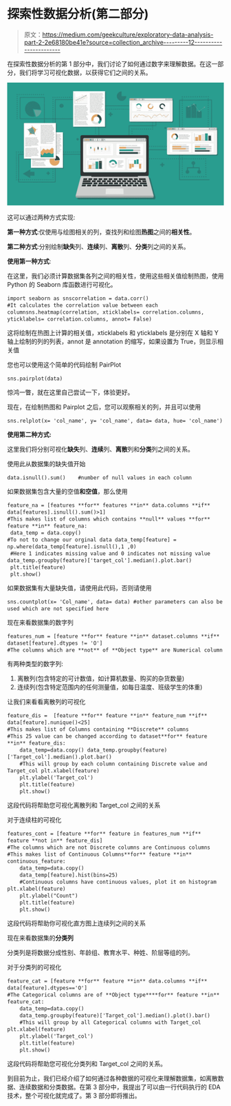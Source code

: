 # 探索性数据分析(第二部分)

> 原文：<https://medium.com/geekculture/exploratory-data-analysis-part-2-2e68180be41e?source=collection_archive---------12----------------------->

在探索性数据分析的第 1 部分中，我们讨论了如何通过数字来理解数据。在这一部分，我们将学习可视化数据，以获得它们之间的关系。

![](img/7d7f2df693ac4af3b1a9ffeaa36cd4dc.png)

这可以通过两种方式实现:

**第一种方式**:仅使用与绘图相关的列，查找列和绘图**热图**之间的**相关性**。

**第二种方式**:分别绘制**缺失**列、**连续**列、**离散**列、**分类**列之间的关系。

**使用第一种方式**:

在这里，我们必须计算数据集各列之间的相关性，使用这些相关值绘制热图，使用 Python 的 Seaborn 库函数进行可视化。

```
import seaborn as snscorrelation = data.corr()  
#It calculates the correlation value between each columnsns.heatmap(correlation, xticklabels= correlation.columns, yticklabels= correlation.columns, annot= False) 
```

这将绘制在热图上计算的相关值，xticklabels 和 yticklabels 是分别在 X 轴和 Y 轴上绘制的列的列表，annot 是 annotation 的缩写，如果设置为 True，则显示相关值

您也可以使用这个简单的代码绘制 PairPlot

```
sns.pairplot(data)
```

惊鸿一瞥，就在这里自己尝试一下，体验更好。

现在，在绘制热图和 Pairplot 之后，您可以观察相关的列，并且可以使用

```
sns.relplot(x= 'col_name', y= 'col_name', data= data, hue= 'col_name')
```

**使用第二种方式:**

这里我们将分别可视化**缺失**列、**连续**列、**离散**列和**分类**列之间的关系。

使用此从数据集的缺失值开始

```
data.isnull().sum()    #number of null values in each column
```

如果数据集包含大量的空值**和空值**，那么使用

```
feature_na = [features **for** features **in** data.columns **if** data[features].isnull().sum()>1]
#This makes list of columns which contains **null** values **for** feature **in** feature_na:
 data_temp = data.copy()    
#To not to change our orginal data data_temp[feature] = np.where(data_temp[feature].isnull(),1 ,0)
 #Here 1 indicates missing value and 0 indicates not missing value data_temp.groupby(feature)['target_col'].median().plot.bar()
 plt.title(feature)
 plt.show()
```

如果数据集有大量缺失值，请使用此代码，否则请使用

```
sns.countplot(x= 'Col_name', data= data) #other parameters can also be used which are not specified here
```

现在来看数据集的数字列

```
features_num = [feature **for** feature **in** dataset.columns **if** dataset[feature].dtypes != 'O']
#The columns which are **not** of **Object type** are Numerical column
```

有两种类型的数字列:

1.  离散列(包含特定的可计数值，如计算机数量、购买的杂货数量)
2.  连续列(包含特定范围内的任何测量值，如每日温度、班级学生的体重)

让我们来看看离散列的可视化

```
feature_dis =  [feature **for** feature **in** feature_num **if** data[feature].nunique()<25]
#This makes list of Columns containing **Discrete** columns
#This 25 value can be changed according to dataset**for** feature **in** feature_dis:
    data_temp=data.copy() data_temp.groupby(feature)['Target_col'].median().plot.bar()
    #This will group by each column containing Discrete value and Target_col plt.xlabel(feature)
    plt.ylabel('Target_col')
    plt.title(feature)
    plt.show()
```

这段代码将帮助您可视化离散列和 Target_col 之间的关系

对于连续柱的可视化

```
features_cont = [feature **for** feature in features_num **if** feature **not in** feature_dis]
#The columns which are not Discrete columns are Continuous columns
#This makes list of Continuous Columns**for** feature **in** continuous_feature:
    data_temp=data.copy()
    data_temp[feature].hist(bins=25) 
    #Continuous columns have continuous values, plot it on histogram plt.xlabel(feature)
    plt.ylabel("Count")
    plt.title(feature)
    plt.show()
```

这段代码将帮助你可视化直方图上连续列之间的关系

现在来看数据集的**分类列**

分类列是将数据分成性别、年龄组、教育水平、种姓、阶层等组的列。

对于分类列的可视化

```
feature_cat = [feature **for** feature **in** data.columns **if** data[feature].dtypes=='O']
#The Categorical columns are of **Object type****for** feature **in** feature_cat:
    data_temp=data.copy()
    data_temp.groupby(feature)['Target_col'].median().plot().bar()
    #This will group by all Categorical columns with Target_col plt.xlabel(feature)
    plt.ylabel('Target_col')
    plt.title(feature)
    plt.show()
```

这段代码将帮助您可视化分类列和 Target_col 之间的关系。

到目前为止，我们已经介绍了如何通过各种数据的可视化来理解数据集，如离散数据、连续数据和分类数据。在第 3 部分中，我提出了可以由一行代码执行的 EDA 技术，整个可视化就完成了。第 3 部分即将推出。